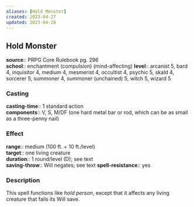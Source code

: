 ```yaml
---
aliases: [Hold Monster]
created: 2023-04-27
updated: 2023-04-28
---
```


## Hold Monster

**source**:: PRPG Core Rulebook pg. 296  
**school**:: enchantment (compulsion) (mind-affecting)
**level**:: arcanist 5, bard 4, inquisitor 4, medium 4, mesmerist 4, occultist 4, psychic 5, skald 4, sorcerer 5, summoner 4, summoner (unchained) 5, witch 5, wizard 5

### Casting

**casting-time**:: 1 standard action  
**components**:: V, S, M/DF (one hard metal bar or rod, which can be as small as a three-penny nail)

### Effect

**range**:: medium (100 ft. + 10 ft./level)  
**target**:: one living creature  
**duration**:: 1 round/level (D); see text  
**saving-throw**:: Will negates; see text
**spell-resistance**:: yes

### Description

This spell functions like *hold person*, except that it affects any living creature that fails its Will save.

